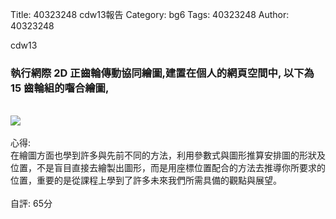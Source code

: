 Title: 40323248 cdw13報告
Category: bg6
Tags: 40323248
Author: 40323248

cdw13
<!-- PELICAN_END_SUMMARY -->
<h3> 執行網際 2D 正齒輪傳動協同繪圖,建置在個人的網頁空間中,
以下為 15 齒輪組的囓合繪圖,
</h3>
<br/>
<img src="http://i.imgur.com/XdeIDUv.png">
<br/>
<br/>
</h4>
心得:
</h4>
<br/>
</h3>
在繪圖方面也學到許多與先前不同的方法，利用參數式與圖形推算安排圖的形狀及位置，不是盲目直接去繪製出圖形，而是用座標位置配合的方法去推導你所要求的位置，重要的是從課程上學到了許多未來我們所需具備的觀點與展望。
</h3>
<br/>
<br/>
</h2>
自評:
</h2>
65分
